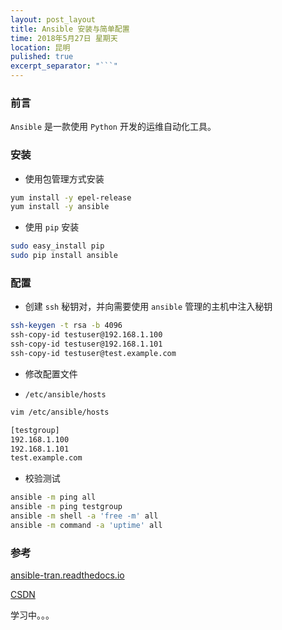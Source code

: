 ```yaml
---
layout: post_layout
title: Ansible 安装与简单配置
time: 2018年5月27日 星期天
location: 昆明
pulished: true
excerpt_separator: "```"
---
```


### 前言

`Ansible` 是一款使用 `Python` 开发的运维自动化工具。

### 安装

+ 使用包管理方式安装

```bash
yum install -y epel-release
yum install -y ansible
```

+ 使用 `pip` 安装

```bash
sudo easy_install pip
sudo pip install ansible
```

### 配置

+ 创建 `ssh` 秘钥对，并向需要使用 `ansible` 管理的主机中注入秘钥

```bash
ssh-keygen -t rsa -b 4096
ssh-copy-id testuser@192.168.1.100
ssh-copy-id testuser@192.168.1.101
ssh-copy-id testuser@test.example.com
```

+ 修改配置文件

* `/etc/ansible/hosts`

```bash
vim /etc/ansible/hosts

[testgroup]
192.168.1.100
192.168.1.101
test.example.com
```

* 校验测试

```bash
ansible -m ping all
ansible -m ping testgroup
ansible -m shell -a 'free -m' all
ansible -m command -a 'uptime' all
```

### 参考

[ansible-tran.readthedocs.io](http://ansible-tran.readthedocs.io/en/latest/docs/intro.html)

[CSDN](https://blog.csdn.net/AhhSong/article/details/78757664)

学习中。。。